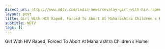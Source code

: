 ```yaml
---
direct_url: https://www.ndtv.com/india-news/sevalay-girl-with-hiv-raped-forced-to-abort-at-maharashtra-childrens-home-in-latur-8954110
layout: post
title: Girl With HIV Raped, Forced To Abort At Maharashtra Children s Home
subtitle: NDTV
tags: []
---
```


Girl With HIV Raped, Forced To Abort At Maharashtra Children s Home
